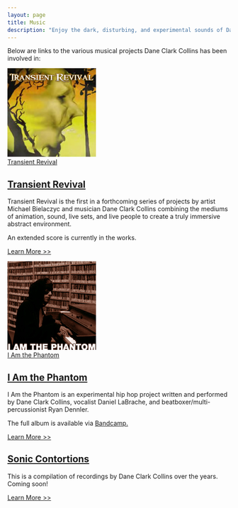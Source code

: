 ```yaml
---
layout: page
title: Music
description: "Enjoy the dark, disturbing, and experimental sounds of Dane Clark Collins. Electronic sounds meld with analog to create immersive, musical environments."
---
```


Below are links to the various musical projects Dane Clark Collins has been involved in:

<div class="left album cover">
  <a href="/music/transient-revival/"><img src="/media/covers/transient_revival.jpg" alt="Transient Revival"><br>Transient Revival</a>
</div>

## <a href="/music/transient-revival/">Transient Revival</a>

Transient Revival is the first in a forthcoming series of projects by artist Michael Bielaczyc and musician Dane Clark Collins combining the mediums of animation, sound, live sets, and live people to create a truly immersive abstract environment.

An extended score is currently in the works.

<a href="/music/transient-revival/" class="button">Learn More &gt;&gt;</a>

<div class="clearfix"></div>

<div class="left album cover">
  <a href="/music/i-am-the-phantom/"><img src="/media/covers/i_am_the_phantom.jpg" alt="I Am the Phantom"><br>I Am the Phantom</a>
</div>

## <a href="/music/i-am-the-phantom/">I Am the Phantom</a>

I Am the Phantom is an experimental hip hop project written and performed by Dane Clark Collins, vocalist Daniel LaBrache, and beatboxer/multi-percussionist Ryan Dennler.

The full album is available via <a href="http://daneclarkcollins.bandcamp.com/album/i-am-the-phantom" target="_blank">Bandcamp.</a>

<a href="/music/i-am-the-phantom/" class="button">Learn More &gt;&gt;</a>

<div class="clearfix"></div>

## <a href="/music/sonic-contortions/">Sonic Contortions</a>

This is a compilation of recordings by Dane Clark Collins over the years. Coming soon!

<a href="/music/sonic-contortions/" class="button">Learn More &gt;&gt;</a>
